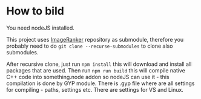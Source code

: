 # How to bild

You need nodeJS installed.

This project uses [ImageRanker](https://gitlab.com/devWeSp/ImageRanker) repository as submodule, therefore you probably need to do `git clone --recurse-submodules` to clone also submodules.

After recursive clone, just run `npm install` this will download and install all packages that are used.
Then run `npm run build` this will compile native C++ code into something.node addon so nodeJS can use it - this compilation is done by GYP module. There is .gyp file where are all settings for compiling - paths, settings etc.
There are settings for VS and Linux.